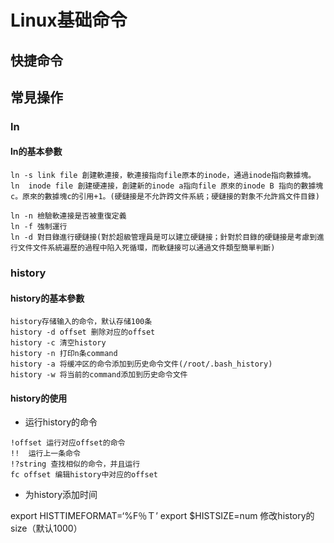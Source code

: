 # Linux基础命令

## 快捷命令



## 常見操作

### ln
#### ln的基本參數

```shell
ln -s link file 創建軟連接，軟連接指向file原本的inode，通過inode指向數據塊。
ln  inode file 創建硬連接，創建新的inode a指向file 原來的inode B 指向的數據塊c。原來的數據塊c的引用+1。(硬鏈接是不允許跨文件系統；硬鏈接的對象不允許爲文件目錄)

ln -n 檢驗軟連接是否被重復定義
ln -f 強制運行
ln -d 對目錄進行硬鏈接(對於超級管理員是可以建立硬鏈接；針對於目錄的硬鏈接是考慮到進行文件文件系統遍歷的過程中陷入死循環，而軟鏈接可以通過文件類型簡單判斷)

```

### history
#### history的基本參數
```shell
history存储输入的命令，默认存储100条
history -d offset 删除对应的offset
history -c 清空history
history -n 打印n条command
history -a 将缓冲区的命令添加到历史命令文件(/root/.bash_history)
history -w 将当前的command添加到历史命令文件
```
#### history的使用

+ 运行history的命令
```shell
!offset 运行对应offset的命令
!!  运行上一条命令
!?string 查找相似的命令，并且运行
fc offset 编辑history中对应的offset
```

+ 为history添加时间

export HISTTIMEFORMAT=‘%F％Ｔ’
export $HISTSIZE=num 修改history的size（默认1000）